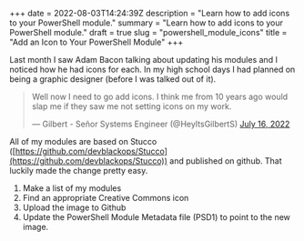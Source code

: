 +++
date = 2022-08-03T14:24:39Z
description = "Learn how to add icons to your PowerShell module."
summary = "Learn how to add icons to your PowerShell module."
draft = true
slug = "powershell_module_icons"
title = "Add an Icon to Your PowerShell Module"
+++


Last month I saw Adam Bacon talking about updating his modules and I noticed how
he had icons for each. In my high school days I had planned on being a graphic
designer (before I was talked out of it).

<blockquote class="twitter-tweet"><p lang="en" dir="ltr">Well now I need to go 
add icons. I think me from 10 years ago would slap me if they saw me not setting
 icons on my work.</p>&mdash; Gilbert - Señor Systems Engineer (@HeyItsGilbertS)
  <a href="https://twitter.com/HeyItsGilbertS/status/1548335479799435267?ref_src=twsrc%5Etfw">July 16, 2022</a></blockquote>
<script async src="https://platform.twitter.com/widgets.js" charset="utf-8"></script>

All of my modules are based on Stucco 
([https://github.com/devblackops/Stucco](https://github.com/devblackops/Stucco))
and published on github. That luckily made the change pretty easy.

1. Make a list of my modules
2. Find an appropriate Creative Commons icon
3. Upload the image to Github
4. Update the PowerShell Module Metadata file (PSD1) to point to the new image.
